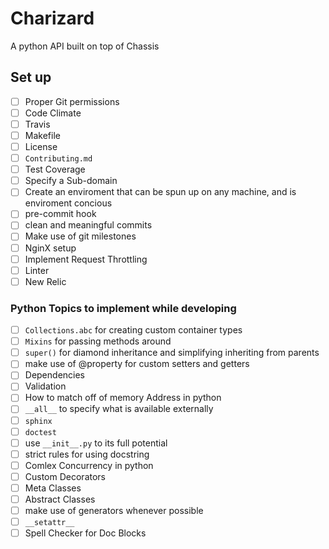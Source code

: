 # Charizard
A python API built on top of Chassis

## Set up
- [ ] Proper Git permissions
- [ ] Code Climate
- [ ] Travis
- [ ] Makefile
- [ ] License
- [ ] `Contributing.md`
- [ ] Test Coverage
- [ ] Specify a Sub-domain
- [ ] Create an enviroment that can be spun up on any machine, and is enviroment concious
- [ ] pre-commit hook
- [ ] clean and meaningful commits
- [ ] Make use of git milestones
- [ ] NginX setup
- [ ] Implement Request Throttling
- [ ] Linter
- [ ] New Relic

### Python Topics to implement while developing
- [ ] `Collections.abc` for creating custom container types
- [ ] `Mixins` for passing methods around
- [ ] `super()` for diamond inheritance and simplifying inheriting from parents
- [ ] make use of @property for custom setters and getters
- [ ] Dependencies
- [ ] Validation
- [ ] How to match off of memory Address in python
- [ ] `__all__` to specify what is available externally
- [ ] `sphinx`
- [ ] `doctest`
- [ ] use `__init__.py` to its full potential
- [ ] strict rules for using docstring
- [ ] Comlex Concurrency in python
- [ ] Custom Decorators
- [ ] Meta Classes
- [ ] Abstract Classes
- [ ] make use of generators whenever possible
- [ ] `__setattr__`
- [ ] Spell Checker for Doc Blocks
